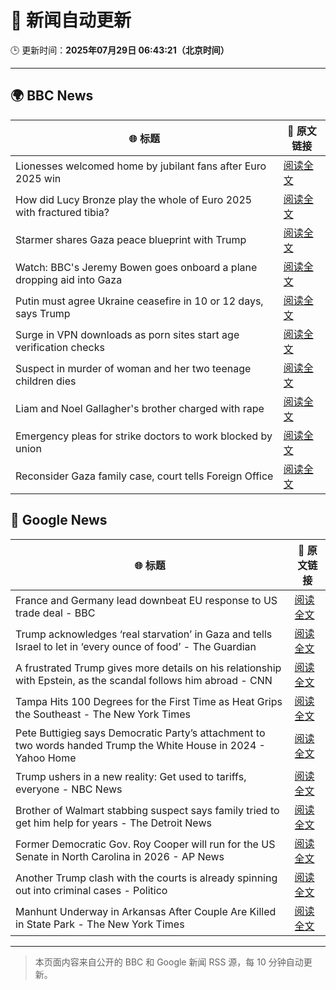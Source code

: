 # 🧠 新闻自动更新

🕒 更新时间：**2025年07月29日 06:43:21（北京时间）**

---

## 🌍 BBC News

| 🌐 标题 | 🔗 原文链接 |
|--------|-------------|
| Lionesses welcomed home by jubilant fans after Euro 2025 win | [阅读全文](https://www.bbc.com/news/articles/c4gz5pzddgyo?at_medium=RSS&at_campaign=rss) |
| How did Lucy Bronze play the whole of Euro 2025 with fractured tibia? | [阅读全文](https://www.bbc.com/sport/football/articles/c4g0q0jw9v6o?at_medium=RSS&at_campaign=rss) |
| Starmer shares Gaza peace blueprint with Trump | [阅读全文](https://www.bbc.com/news/articles/cly6zgyy0wjo?at_medium=RSS&at_campaign=rss) |
| Watch: BBC's Jeremy Bowen goes onboard a plane dropping aid into Gaza | [阅读全文](https://www.bbc.com/news/videos/clyj4gnzxgno?at_medium=RSS&at_campaign=rss) |
| Putin must agree Ukraine ceasefire in 10 or 12 days, says Trump | [阅读全文](https://www.bbc.com/news/articles/c707zrrd7xqo?at_medium=RSS&at_campaign=rss) |
| Surge in VPN downloads as porn sites start age verification checks | [阅读全文](https://www.bbc.com/news/articles/cn72ydj70g5o?at_medium=RSS&at_campaign=rss) |
| Suspect in murder of woman and her two teenage children dies | [阅读全文](https://www.bbc.com/news/articles/cqjylj455v4o?at_medium=RSS&at_campaign=rss) |
| Liam and Noel Gallagher's brother charged with rape | [阅读全文](https://www.bbc.com/news/articles/cr4exd0yx90o?at_medium=RSS&at_campaign=rss) |
| Emergency pleas for strike doctors to work blocked by union | [阅读全文](https://www.bbc.com/news/articles/cd0dz70zmx3o?at_medium=RSS&at_campaign=rss) |
| Reconsider Gaza family case, court tells Foreign Office | [阅读全文](https://www.bbc.com/news/articles/c4g0qeedgzwo?at_medium=RSS&at_campaign=rss) |

## 📰 Google News

| 🌐 标题 | 🔗 原文链接 |
|--------|-------------|
| France and Germany lead downbeat EU response to US trade deal - BBC | [阅读全文](https://news.google.com/rss/articles/CBMiWkFVX3lxTE8tSl90TFFIMWlDbkpOWENzQnJRN1RJNTA5SlFWV0d4elZYeVN3Zm5SbDBnZUdKWHRCS1lhbm5sWjk3ZGg5RVVITExXQ1FvY0I0NGdOWVJyWmJaUdIBX0FVX3lxTE9fSnFxMl8tdF9yaGdLLURBX2ZubUFQYWx3Vmw1OHZCbEdka21haEk5WXAwOEdsMUJ2SFZqZXpNaHppY1Myc1VIVWNHU2h1dmEzWlpwVDN2WVBhcXlMUnY0?oc=5) |
| Trump acknowledges ‘real starvation’ in Gaza and tells Israel to let in ‘every ounce of food’ - The Guardian | [阅读全文](https://news.google.com/rss/articles/CBMi0wFBVV95cUxPZFp1SVdoYXpsOHFuOUlReDljdUlRbUIwajdYcDF5aGZTdjNSalhQQ0p1MXRoMGJma2hSeTJVYk1JMEFVQkxBZ3RZSHA4XzdmckpoMW4wMFlQT2ZJWVF6QmU2eTd5cXJkVHl2S3NDTWhoZjlOUTY4a0FBdkF1ei13ZTBXQ1lGQTVEVEVJSlJSbzZvdE04ZUZyMDA1YVNvTVYxM2NwTXNRZHh0V1ZaNXZ1X2hYaFc0V3lOVDk0dFFSSTYtUmFSN3oxa2VKeFM3YU92VkpF?oc=5) |
| A frustrated Trump gives more details on his relationship with Epstein, as the scandal follows him abroad - CNN | [阅读全文](https://news.google.com/rss/articles/CBMiiwFBVV95cUxObTlBUGtfb01yZ1Zjc3NaaW5wekEzbDJfTTkzcnBZMWprTDNjMHF0SkppMmZJYUlKMGZTb0RjUkRIMzFOcmVzRGwwRWFCdGcxaHRzU3NEWUhwM0ZwYU5GWjhxUFpBOWlDRGlSRE44MVg5TDNPMS1MT1o3bFVpcVBKMEtsRF9KWnplemVn0gGQAUFVX3lxTE1id21iTWM0UTY2Qm9VeTk4YURJM3lzbU1ha0hkLWpuaW4yR3daT1BKQ3ZsS3l1Y2ZHUHZIZVQzQUptNmhfLUo4WkJDenNBVlhMMjB2YS1vRXBQZDZtOXZXVUpjNE5GZ3B5dXlnYkNmUkVmaFZpSjZhcFVXaTJCc1U4ZU1sQXNTd1l3X01nd09xNw?oc=5) |
| Tampa Hits 100 Degrees for the First Time as Heat Grips the Southeast - The New York Times | [阅读全文](https://news.google.com/rss/articles/CBMimgFBVV95cUxQSm01TGZIWXdJQjJjN3F2RFBTVk5RbTNpazVfM29IS1A3TWpEaVhSbVA3dk9OVGU0U2ZtQ2daUVNneGh4RU1ESER0akVsdnJqS1VYSVJSYlVvaHRtZW5EY2RUYUdKbFZUOEhONEt0NlF6enVqUjNJYXBOTXZ0M2VQWnVyMmtoUk5nRmVfbDJmSmZ2b1dPNzl1UmVn?oc=5) |
| Pete Buttigieg says Democratic Party’s attachment to two words handed Trump the White House in 2024 - Yahoo Home | [阅读全文](https://news.google.com/rss/articles/CBMigwFBVV95cUxNQXpQRVhOZDVPS1Vsdm1NOTNQOFhnN0FwZkFkSnRBOVp4UFc3RTRDdHZsSzFsUVY0c2dPcTdBTnRjd2t0ZlBlZjRBX29JM2FpbGRBcGl0UEJwcE5zVXI0ZG43M2E0ZHYwRjNkd2UtVEk2SlluSmNtQVJOV2twcXR2eUxtVQ?oc=5) |
| Trump ushers in a new reality: Get used to tariffs, everyone - NBC News | [阅读全文](https://news.google.com/rss/articles/CBMioAFBVV95cUxQTHNWemxTZENRTGtBWFBQVk9lUjJHc2g0RllzeFZORWI3NkwxS0pzYzlDaWhoR0h0RFVPU3RxaGxnTjZTWlE0Vm4zb0dUTFRNS2JVMEU5dE5ibnUwaUNnUmxlUXU1WTR4VWNUeHFiOE0wZWZnWlVNWG1wdG9qbkpOZmNKYWRGa19ManlsaVVlZFhiZjNHTDRPX0p0U1JoakQ30gFWQVVfeXFMT0xFdTZBZno5ZmpVdWU3Sno4RDhSQ0NnX1E5VjRsLWszQXg0MVJOQ1FrNE9jTDg3OWNXUGNLVlc2T3NZazE3TmdyWHZmMkZFaXV1eVlOOXc?oc=5) |
| Brother of Walmart stabbing suspect says family tried to get him help for years - The Detroit News | [阅读全文](https://news.google.com/rss/articles/CBMi4AFBVV95cUxPamhWMHNzNzB2ZzY3SHZ6cXllSV9XVm9BclZXSG1uOEJ1WFdpTHdzOWIydVgyUFpFSGtGeU45N1A4cUhTV1hMMUk3UHZ1SGJ0YTZwMkthM05vdXpycENHZlZFYVA0RzFuQ2xkekk0aERXOUgyQXFmakplSGR5SlRXbFlmUFl2RGt2SXFoX05tMjRGRHdPaGNmZmdPM2EycTcyVFNsdi1GZ3hOb3dnaFRWNUpZOG1mcnVjZ3JOM0I4bWNsMGJfaHNQZmtWTFlmZi1TdVl5RXVIMVl0Tzk1R3FkUA?oc=5) |
| Former Democratic Gov. Roy Cooper will run for the US Senate in North Carolina in 2026 - AP News | [阅读全文](https://news.google.com/rss/articles/CBMioAFBVV95cUxPN000eWVhaGdBdWJ1enpoektPelZTZW9yQm84TUQtYkYtX05BMzkyeDNBYWhULU8tUVFVRHFNdnZZam1GeEdPbjBneS1DOVFLQ2RuQlVmRmMxT2Nhcm1rcGFaaUpUU3VKUmF0cVU0NlowQ1JScEFrRTdqRThwSmZZalJSd0ZTU0xKT2UwdXdzdEJ5ZHlWUWkwQjRXRjZXQWxK?oc=5) |
| Another Trump clash with the courts is already spinning out into criminal cases - Politico | [阅读全文](https://news.google.com/rss/articles/CBMizgFBVV95cUxPM2c4ZjNTM0VGME1PZnNxZGJtZlVQYlJTbmI4ZWQ2ZXZrTE1sazVsUzNQYWJldDdpQXpESG9GT1hTRW9taHV0VHRBZHdqVDdZYXRidEdISHZMNzZVX1FhOHpVMEtLSWJWNktfbDBrS1dMNnREY0Zzai10aVlJYjJNMk5MTllhV2xCZ2dWeHc2Y19GVlFEb0FFQWVNeDhweUFOYjJvTEstVWc3TmZ5TFZHaXhMNDE5cDgxVXdHTGV5bW9zU0EyODFFSkd0aTdjZw?oc=5) |
| Manhunt Underway in Arkansas After Couple Are Killed in State Park - The New York Times | [阅读全文](https://news.google.com/rss/articles/CBMihwFBVV95cUxOd1pDNk5SQlUwUVJmb2tjODQ1YXhuM2J3dkpQRnRPMjQwRXZsdll6N081eGk5UVgtMzZ2endRNW9BT0xRVUJFb2pJTkY1MXpSbDN4OUR3R0QtVUJXdml5ZHdNSk9LTXFJUXp0a0RPWm12OFBrRklndmNwQThrWi1nRzdmVDVybnc?oc=5) |

---
> 本页面内容来自公开的 BBC 和 Google 新闻 RSS 源，每 10 分钟自动更新。